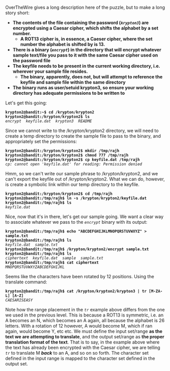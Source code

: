 OverTheWire gives a long description here of the puzzle, but to make a long story short: 

* **The contents of the file containing the password (*`krypton3`*) are encrypted using a Caesar cipher, which shifts the alphabet by a set number.** 
  * **A ROT13 cipher is, in essence, a Caeser cipher, where the set number the alphabet is shifted by is 13.**
* **There is a binary (*`encrypt`*) in the directory that will encrypt whatever sample text/file you pass to it with the same Caesar cipher used on the password file**
* **The keyfile needs to be present in the current working directory, i.e. wherever your sample file resides.** 
  * **The binary, apparently, does not, but will attempt to reference the keyfile and sample file within the same directory**
* **The binary runs as user/setuid krypton3, so ensure your working directory has adequate permissions to be written to**

Let's get this going: 

**`krypton2@bandit:~$ cd /krypton/krypton2`**  
**`krypton2@bandit:/krypton/krypton2$ ls`**  
*`encrypt  keyfile.dat  krypton3  README`*  

Since we cannot write to the /krypton/krypton2 directory, we will need to create a temp directory to create the sample file to pass to the binary, and appropriately set the permissions:

**`krypton2@bandit:/krypton/krypton2$ mkdir /tmp/rajh`**  
**`krypton2@bandit:/krypton/krypton2$ chmod 777 /tmp/rajh`**  
**`krypton2@bandit:/krypton/krypton2$ cp keyfile.dat /tmp/rajh `**  
*`cp: cannot open 'keyfile.dat' for reading: Permission denied`*

Hmm, so we can't write our sample phrase to /krypton/krypton2, and we can't export the keyfile out of /krypton/krypton2. What we can do, however, is create a symbolic link within our temp directory to the keyfile. 

**`krypton2@bandit:/krypton/krypton2$ cd /tmp/rajh`**  
**`krypton2@bandit:/tmp/rajh$ ln -s /krypton/krypton2/keyfile.dat`**  
**`krypton2@bandit:/tmp/rajh$ ls`**  
*`keyfile.dat`*

Nice, now that it's in there, let's get our sample going. We want a clear way to associate whatever we pass to the *`encrypt`* binary with its output:

**`krypton2@bandit:/tmp/rajh$ echo "ABCDEFGHIJKLMNOPQRSTUVWXYZ" > sample.txt`**  
**`krypton2@bandit:/tmp/rajh$ ls`**  
*`keyfile.dat  sample.txt`*  
**`krypton2@bandit:/tmp/rajh$ /krypton/krypton2/encrypt sample.txt`**  
**`krypton2@bandit:/tmp/rajh$ ls`**  
*`ciphertext  keyfile.dat  sample  sample.txt`*  
**`krypton2@bandit:/tmp/rajh$ cat ciphertext`**  
*`MNOPQRSTUVWXYZABCDEFGHIJKL`*  

Seems like the characters have been rotated by 12 positions. Using the translate command: 

**`krypton2@bandit:/tmp/rajh$ cat /krypton/krypton2/krypton3 | tr [M-ZA-L] [A-Z]`**  
*`CAESARISEASY`*

Note how the range placement in the *`tr`* example above differs from the one we used in the previous level. This is because a ROT13 is symmetric, i.e. an A becomes an N, which becomes an A again, all because the alphabet is 26 letters. With a rotation of 12 however, A would become M, which if ran again, would become Y, etc etc. We must define the input set/range **as the text we are attempting to translate**, and the output set/range as **the proper translation format of the text**. That is to say, in the example above where the text has already been encrypted with the Caesar cipher, we are telling *`tr`* to translate M ***back*** to an A, and so on so forth. The character set defined in the input range is mapped to the character set defined in the output set. 
